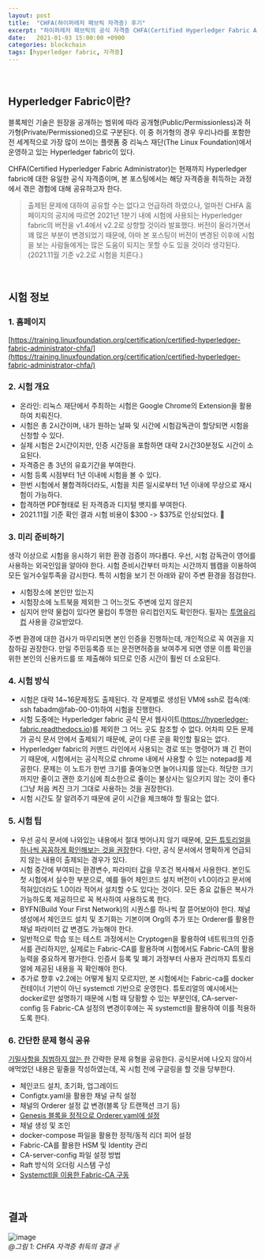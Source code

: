 ```yaml
---
layout: post
title:  "CHFA(하이퍼레저 패브릭 자격증) 후기" 
excerpt: "하이퍼레저 패브릭의 공식 자격증 CHFA(Certified Hyperledger Fabric Administrator) 자격증 취득 후기를 공유한다."
date:   2021-01-03 15:00:00 +0900
categories: blockchain
tags: [hyperledger fabric, 자격증]
---
```


<br>

## Hyperledger Fabric이란?

블록체인 기술은 원장을 공개하는 범위에 따라 공개형(Public/Permissionless)과 허가형(Private/Permissioned)으로 구분된다.
이 중 허가형의 경우 우리나라를 포함한 전 세계적으로 가장 많이 쓰이는 플랫폼 중 리눅스 재단(The Linux Foundation)에서 운영하고 있는 Hyperledger fabric이 있다.  

CHFA(Certified Hyperledger Fabric Administrator)는 현재까지 Hyperledger fabric에 대한 유일한 공식 자격증이며, 본 포스팅에서는 해당 자격증을 취득하는 과정에서 겪은 경험에 대해 공유하고자 한다.

> 출제된 문제에 대하여 공유할 수는 없다고 언급하려 하였으나, 얼마전 CHFA 홈페이지의 공지에 따르면 2021년 1분기 내에 시험에 사용되는 Hyperledger fabric의 버전을 v1.4에서 v2.2로 상향할 것이라 발표했다. 버전이 올라가면서 꽤 많은 부분이 변경되었기 때문에, 아마 본 포스팅이 버전이 변경된 이후에 시험을 보는 사람들에게는 많은 도움이 되지는 못할 수도 있을 것이라 생각된다. (2021.11월 기준 v2.2로 시험을 치른다.)

<br>

## 시험 정보

### 1. 홈페이지

[https://training.linuxfoundation.org/certification/certified-hyperledger-fabric-administrator-chfa/](https://training.linuxfoundation.org/certification/certified-hyperledger-fabric-administrator-chfa/)

### 2. 시험 개요

- 온라인: 리눅스 재단에서 주최하는 시험은 Google Chrome의 Extension을 활용하여 치뤄진다.
- 시험은 총 2시간이며, 내가 원하는 날짜 및 시간에 시험감독관이 할당되면 시험을 신청할 수 있다.
- 실제 시험은 2시간이지만, 인증 시간등을 포함하면 대략 2시간30분정도 시간이 소요된다.
- 자격증은 총 3년의 유효기간을 부여한다.
- 시험 등록 시점부터 1년 이내에 시험을 볼 수 있다.
- 한번 시험에서 불합격하더라도, 시험을 치른 일시로부터 1년 이내에 무상으로 재시험이 가능하다.
- 합격하면 PDF형태로 된 자격증과 디지털 뱃지를 부여한다.
- 2021.11월 기준 확인 결과 시험 비용이 $300 -> $375로 인상되었다. 🥲

### 3. 미리 준비하기

생각 이상으로 시험을 응시하기 위한 환경 검증이 까다롭다. 우선, 시험 감독관이 영어를 사용하는 외국인임을 알아야 한다. 시험 준비시간부터 마치는 시간까지 웹캠을 이용하여 모든 일거수일투족을 감시한다. 특히 시험을 보기 전 아래와 같이 주변 환경을 점검한다.
- 시험장소에 본인만 있는지
- 시험장소에 노트북을 제외한 그 어느것도 주변에 있지 않은지
- 심지어 만약 물컵이 있다면 물컵이 투명한 유리컵인지도 확인한다. 필자는 <u>투명유리컵</u> 사용을 강요받았다. 

주변 환경에 대한 검사가 마무리되면 본인 인증을 진행하는데, 개인적으로 꼭 여권을 지참하길 권장한다. 만일 주민등록증 또는 운전면허증을 보여주게 되면 영문 이름 확인을 위한 본인의 신용카드를 또 제출해야 되므로 인증 시간이 훨씬 더 소요된다.

### 4. 시험 방식

- 시험은 대략 14~16문제정도 출제된다. 각 문제별로 생성된 VM에 ssh로 접속(예: ssh fabadm@fab-00-01)하여 시험을 진행한다.  
- 시험 도중에는 Hyperledger fabric 공식 문서 웹사이트(https://hyperledger-fabric.readthedocs.io)를 제외한 그 어느 곳도 참조할 수 없다. 어차피 모든 문제가 공식 문서 안에서 출제되기 때문에, 굳이 다른 곳을 확인할 필요는 없다.  
- Hyperledger fabric의 커맨드 라인에서 사용되는 경로 또는 명령어가 꽤 긴 편이기 때문에, 시험에서는 공식적으로 chrome 내에서 사용할 수 있는 notepad를 제공한다. 문제는 이 노트가 한번 크기를 줄여놓으면 늘어나지를 않는다. 적당한 크기까지만 줄이고 괜한 호기심에 최소한으로 줄이는 불상사는 일으키지 않는 것이 좋다(그냥 처음 켜진 크기 그대로 사용하는 것을 권장한다).  
- 시험 시간도 잘 알려주기 때문에 굳이 시간을 체크해야 할 필요는 없다.

### 5. 시험 팁

- 우선 공식 문서에 나와있는 내용에서 절대 벗어나지 않기 때문에, <u>모든 튜토리얼을 하나씩 꼼꼼하게 확인해보는 것을 권장</u>한다. 다만, 공식 문서에서 명확하게 언급되지 않는 내용이 출제되는 경우가 있다.
- 시험 중간에 부여되는 환경변수, 파라미터 값을 무조건 복사해서 사용한다. 본인도 첫 시험에서 실수한 부분으로, 예를 들어 체인코드 설치 버전이 v1.0이라고 문서에 적혀있더라도 1.0이라 적어서 설치할 수도 있다는 것이다. 모든 중요 값들은 복사가 가능하도록 제공하므로 꼭 복사하여 사용하도록 한다.
- BYFN(Build Your First Network)의 시퀀스를 하나씩 잘 뜯어보아야 한다. 채널 생성에서 체인코드 설치 및 초기화는 기본이며 Org의 추가 또는 Orderer를 활용한 채널 파라미터 값 변경도 가능해야 한다.
- 일반적으로 학습 또는 테스트 과정에서는 Cryptogen을 활용하여 네트워크의 인증서를 관리하지만, 실제로는 Fabric-CA를 활용하며 시험에서도 Fabric-CA의 활용능력을 중요하게 평가한다. 인증서 등록 및 폐기 과정부터 사용자 관리까지 튜토리얼에 제공된 내용을 꼭 확인해야 한다.
- 추가로 향후 v2.2에는 어떻게 될지 모르지만, 본 시험에서는 Fabric-ca를 docker 컨테이너 기반이 아닌 systemctl 기반으로 운영한다. 튜토리얼의 예시에서는 docker로만 설명하기 때문에 시험 때 당황할 수 있는 부분인데, CA-server-config 등 Fabric-CA 설정의 변경이후에는 꼭 systemctl을 활용하여 이를 적용하도록 한다.
 
### 6. 간단한 문제 형식 공유

<u>기밀사항을 침범하지 않는 한</u> 간략한 문제 유형을 공유한다. 공식문서에 나오지 않아서 애먹었던 내용은 밑줄을 작성하였는데, 꼭 시험 전에 구글링을 할 것을 당부한다.

- 체인코드 설치, 초기화, 업그레이드
- Configtx.yaml을 활용한 채널 규칙 설정
- 채널의 Orderer 설정 값 변경(블록 당 트랜잭션 크기 등)
- <u>Genesis 블록을 정적으로 Orderer.yaml에 설정</u>
- 채널 생성 및 조인
- docker-compose 파일을 활용한 정적/동적 리더 피어 설정
- Fabric-CA를 활용한 HSM 및 Identity 관리
- CA-server-config 파일 설정 방법
- Raft 방식의 오더링 시스템 구성
- <u>Systemctl을 이용한 Fabric-CA 구동</u>

<br>

## 결과

![image](https://user-images.githubusercontent.com/39115630/140275709-5917732e-d097-4384-b7f6-4e332a053ee9.png)  
*@그림 1: CHFA 자격증 취득의 결과 ✌️*
